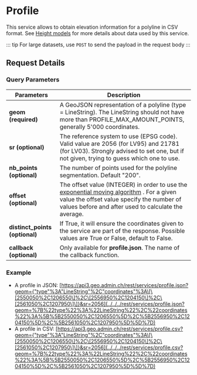 # Profile

This service allows to obtain elevation information for a polyline in CSV format. See [Height models](https://www.swisstopo.admin.ch/en/geodata/height/alti3d.html) for more details about data used by this service.

<Suspense>
<ApiCodeBlock url="https://api3.geo.admin.ch/rest/services/profile.json" method="GET / POST" />
</Suspense>
<Suspense>
<ApiCodeBlock url="https://api3.geo.admin.ch/rest/services/profile.csv" method="GET / POST" />
</Suspense>

::: tip
For large datasets, use `POST` to send the payload in the request body
:::

## Request Details

### Query Parameters

| Parameters                     | Description                                                                                                                                                                                                                                                             |
| ------------------------------ | ----------------------------------------------------------------------------------------------------------------------------------------------------------------------------------------------------------------------------------------------------------------------- |
| **geom (required)**            | A GeoJSON representation of a polyline (type = LineString). The LineString should not have more than <span class="title-ref">PROFILE_MAX_AMOUNT_POINTS</span>, generally 5'000 coordinates.                                                                             |
| **sr (optional)**              | The reference system to use (EPSG code). Valid value are 2056 (for LV95) and 21781 (for LV03). Strongly advised to set one, but if not given, trying to guess which one to use.                                                                                         |
| **nb_points (optional)**       | The number of points used for the polyline segmentation. Default "200".                                                                                                                                                                                                 |
| **offset (optional)**          | The offset value (INTEGER) in order to use the [exponential moving algorithm](http://en.wikipedia.org/wiki/Moving_average#Exponential_moving_average) . For a given value the offset value specify the number of values before and after used to calculate the average. |
| **distinct_points (optional)** | If True, it will ensure the coordinates given to the service are part of the response. Possible values are True or False, default to False.                                                                                                                             |
| **callback (optional)**        | Only available for **profile.json**. The name of the callback function.                                                                                                                                                                                                 |

### Example

- A profile in JSON:
  [https://api3.geo.admin.ch/rest/services/profile.json?geom={"type"%3A"LineString"%2C"coordinates"%3A\[\[2550050%2C1206550\]%2C\[2556950%2C1204150\]%2C\[2561050%2C1207950\]\]}&sr=2056](../../../rest/services/profile.json?geom=%7B%22type%22%3A%22LineString%22%2C%22coordinates%22%3A%5B%5B2550050%2C1206550%5D%2C%5B2556950%2C1204150%5D%2C%5B2561050%2C1207950%5D%5D%7D)
- A profile in CSV:
  [https://api3.geo.admin.ch/rest/services/profile.csv?geom={"type"%3A"LineString"%2C"coordinates"%3A\[\[2550050%2C1206550\]%2C\[2556950%2C1204150\]%2C\[2561050%2C1207950\]\]}&sr=2056](../../../rest/services/profile.csv?geom=%7B%22type%22%3A%22LineString%22%2C%22coordinates%22%3A%5B%5B2550050%2C1206550%5D%2C%5B2556950%2C1204150%5D%2C%5B2561050%2C1207950%5D%5D%7D)
